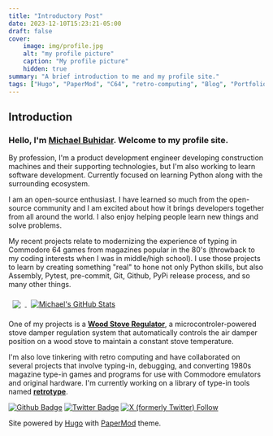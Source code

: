 ```yaml
---
title: "Introductory Post"
date: 2023-12-10T15:23:21-05:00
draft: false
cover:
    image: img/profile.jpg
    alt: "my profile picture"
    caption: "My profile picture"
    hidden: true
summary: "A brief introduction to me and my profile site." 
tags: ["Hugo", "PaperMod", "C64", "retro-computing", "Blog", "Portfolio"]
---
```

## Introduction

### Hello, I'm [Michael Buhidar](mbuhidar.com). Welcome to my profile site.

By profession, I'm a product development engineer developing construction machines and their supporting technologies, but I'm also working to learn software development. Currently focused on learning Python along with the surrounding ecosystem.

I am an open-source enthusiast. I have learned so much from the open-source community and I am excited about how it brings developers together from all around the world. I also enjoy helping people learn new things and solve problems.

My recent projects relate to modernizing the experience of typing in Commodore 64 games from magazines popular in the 80's (throwback to my coding interests when I was in middle/high school).  I use those projects to learn by creating something "real" to hone not only Python skills, but also Assembly, Pytest, pre-commit, Git, Github, PyPi release process, and so many other things.

<a href="https://github.com/mbuhidar">
  <img align="center" style="margin:0.5rem" src="https://github-readme-stats.vercel.app/api/top-langs/?username=mbuhidar&hide=html,css&title_color=ffffff&text_color=c9cacc&icon_color=4AB197&bg_color=1A2B34" />
</a>

<a href="https://github.com/mbuhidar">
  <img align="center" style="margin:0.5rem" src="https://github-readme-stats.vercel.app/api?username=mbuhidar&show_icons=true&line_height=27&count_private=true&title_color=ffffff&text_color=c9cacc&icon_color=4AB097&bg_color=1A2B34" alt="Michael's GitHub Stats" />
</a>

One of my projects is a [**Wood Stove Regulator**](https://github.com/mbuhidar/WoodStoveRegulator), a microcontroler-powered stove damper regulation system that automatically controls the air damper position on a wood stove to maintain a constant stove temperature.

I'm also love tinkering with retro computing and have collaborated on several projects that involve typing-in, debugging, and converting 1980s magazine type-in games and programs for use with Commodore emulators and original hardware. I'm currently working on a library of type-in tools named [**retrotype**](https://github.com/mbuhidar/retrotype).


[![Github Badge](https://img.shields.io/badge/GitHub-FFFFFF?style=for-the-badge&logo=github&logoColor=black)](https://github.com/mbuhidar)
[![Twitter Badge](https://img.shields.io/badge/Twitter-1DA1F2?style=for-the-badge&logo=twitter&logoColor=white)](https://twitter.com/azramike)
[![X (formerly Twitter) Follow](https://img.shields.io/twitter/follow/azramike)](https://twitter.com/azramike)

Site powered by [Hugo](https://gohugo.io) with [PaperMod](https://git.io/hugopapermod) theme.
